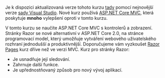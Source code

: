 Je k dispozici aktualizovaná verze tohoto kurzu [tady](https://docs.microsoft.com/aspnet/core/tutorials/first-mvc-app/start-mvc) pomocí nejnovější verze [sady Visual Studio](https://visualstudio.microsoft.com/). Nové kurz používá [ASP.NET Core MVC](https://docs.microsoft.com/aspnet/core/mvc/), která poskytuje **mnoho** vylepšení oproti v tomto kurzu.

V tomto kurzu se naučíte ASP.NET Core MVC s kontrolerů a zobrazení. Stránky Razor se nové alternativní v ASP.NET Core 2.0, na stránce programovací model, který umožňuje vytváření webového uživatelského rozhraní jednodušší a produktivnější. Doporučujeme vám vyzkoušet [Razor Pages](https://docs.microsoft.com/aspnet/core/mvc/razor-pages) kurz dříve než ve verzi MVC. Kurz pro stránky Razor:

* Je usnadňuje její sledování.
* Zahrnuje další funkce.
* Je upřednostňovaný způsob pro nový vývoj aplikací.
